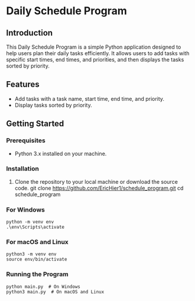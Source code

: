 # Daily Schedule Program

## Introduction
This Daily Schedule Program is a simple Python application designed to help users plan their daily tasks efficiently. It allows users to add tasks with specific start times, end times, and priorities, and then displays the tasks sorted by priority.

## Features
- Add tasks with a task name, start time, end time, and priority.
- Display tasks sorted by priority.

## Getting Started

### Prerequisites
- Python 3.x installed on your machine.

### Installation
1. Clone the repository to your local machine or download the source code.
    git clone https://github.com/EricHier1/schedule_program.git
    cd schedule_program

### For Windows
    python -m venv env
    .\env\Scripts\activate

### For macOS and Linux
    python3 -m venv env
    source env/bin/activate

### Running the Program
    python main.py  # On Windows
    python3 main.py  # On macOS and Linux


